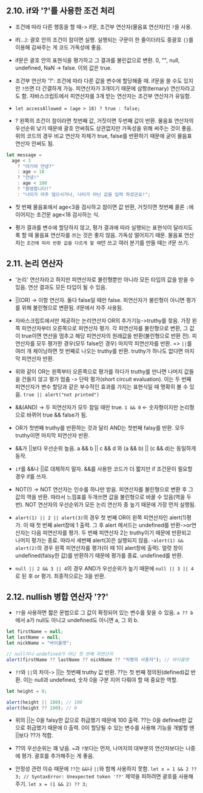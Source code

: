 ## 2.10. if와 '?'를 사용한 조건 처리

- 조건에 따라 다른 행동을 할 때-> if문, 조건부 연산자(물음표 연산자)인 `?`을 사용.
- if(...): 괄호 안의 조건이 참이면 실행. 실행되는 구문이 한 줄이더라도 중괄호 `{}`를 이용해 감싸주는 게 코드 가독성에 좋음.
- if문은 괄호 안의 표현식을 평가하고 그 결과를 불린값으로 변환. 0, "", null, undefined, NaN -> false. 이외 값은 true.

- 조건부 연산자 '?': 조건에 따라 다른 값을 변수에 할당해줄 때. if문을 쓸 수도 있지만 `?`쓰면 더 간결하게 가능. 피연산자가 3개이기 때문에 삼항(ternary) 연산자라고도 함. 자바스크립트에서 피연산자를 3개 받는 연산자는 조건부 연산자가 유일함.
- `let accessAllowed = (age > 18) ? true : false;`
- ? 왼쪽의 조건이 참이라면 첫번째 값, 거짓이면 두번째 값이 반환. 물음표 연산자의 우선순위 낮기 때문에 괄호 안써줘도 상관없지만 가독성을 위해 써주는 것이 좋음. 위의 코드의 경우 비교 연산자 자체가 true, false를 반환하기 때문에 굳이 물음표 연산자 안써도 됨.

```js
let message =
  age < 3
    ? "아기야 안녕?"
    : age < 18
    ? "안녕!"
    : age < 100
    ? "환영합니다!"
    : "나이가 아주 많으시거나, 나이가 아닌 값을 입력 하셨군요!";
```

- 첫 번째 물음표에서 age<3을 검사하고 참이면 값 반환, 거짓이면 첫번째 콜론 `:`에 이어지는 조건문 age<18 검사하는 식.

- 평가 결과를 변수에 할당하지 않고, 평가 결과에 따라 실행되는 표현식이 달라지도록 할 때 물음표 연산자를 쓰는 것은 좋지 않음. 가독성 떨어지기 때문. 물음표 연산자는 `조건에 따라 반환 값을 다르게 할 때`만 쓰고 여러 분기를 만들 때는 if문 쓰기.

## 2.11. 논리 연산자

- '논리' 연산자라고 하지만 피연산자로 불린형뿐만 아니라 모든 타입의 값을 받을 수 있음. 연산 결과도 모든 타입이 될 수 있음.
- ||(OR) -> 이항 연산자. 둘다 false일 때만 false. 피연산자가 불린형이 아니면 평가를 위해 불린형으로 변환됨. if문에서 자주 사용됨.
- 자바스크립트에서만 제공하는 논리연산자 OR의 추가기능->truthy를 찾음. 가장 왼쪽 피연산자부터 오른쪽으로 피연산자 평가. 각 피연산자를 불린형으로 변환, 그 값이 true이면 연산을 멈추고 해당 피연산자의 원래값을 반환(불린형으로 반환 전). 피연산자를 모두 평가한 경우(모두 false인 경우) 마지막 피연산자를 반환. => `||`를 여러 개 체이닝하면 첫 번째로 나오는 truthy를 반환. truthy가 하나도 없다면 마지막 피연산자 반환.
- 위와 같이 OR는 왼쪽부터 오른쪽으로 평가를 하다가 truthy를 만나면 나머지 값들을 건들지 않고 평가 멈춤 -> 단락 평가(short circuit evaluation). 이는 두 번째 피연산자가 변수 할당과 같은 부수적인 효과를 가지는 표현식일 때 명확히 볼 수 있음. `true || alert("not printed")`

- &&(AND) -> 두 피연산자가 모두 참일 때만 true. `1 && 0` <- 숫자형이지만 논리형으로 바뀌어 true && false가 됨.
- OR가 첫번째 truthy를 반환하는 것과 달리 AND는 첫번째 falsy를 반환. 모두 truthy이면 마지막 피연산자 반환.
- &&가 ||보다 우선순위 높음. a && b || c && d 와 (a && b) || (c && d)는 동일하게 동작.
- `if`를 &&나 ||로 대체하지 말자. &&를 사용한 코드가 더 짧지만 if 조건문이 필요할 경우 if를 쓰자.

- NOT(!) -> NOT 연산자는 인수를 하나만 받음. 피연산자를 불린형으로 변환 후 그 값의 역을 반환. 따라서 느낌표를 두개쓰면 값을 불린형으로 바꿀 수 있음(역을 두번). NOT 연산자의 우선순위가 모든 논리 연산자 중 높기 때문에 가장 먼저 실행됨.

- `alert(1) || 2 || alert(3)`의 경우 첫 번째 OR이 왼쪽 피연산자인 alert(1)평가. 이 때 첫 번째 alert창에 1 출력. 그 후 alert 메서드는 undefined를 반환->or연산자는 다음 피연산자를 평가. 두 번째 피연산자 2는 truthy이기 때문에 반환되고 나머지 평가는 종료. 따라서 세번째 alert(3)은 실행되지 않음. -`alert(1) && alert(2)`의 경우 왼쪽 피연산자를 평가(이 때 1이 alert창에 출력). 얼럿 창이 undefined(falsy한 값)를 반환하기 때문에 평가를 종료. undefined를 반환.
- `null || 2 && 3 || 4`의 경우 AND가 우선순위가 높기 때문에 `null || 3 || 4`로 된 후 or 평가. 최종적으로는 3을 반환.

## 2.12. nullish 병합 연산자 '??'

- `??`을 사용하면 짧은 문법으로 그 값이 확정되어 있는 변수를 찾을 수 있음. `a ?? b`에서 a가 null도 아니고 undefined도 아니면 a, 그 외 b.

```js
let firstName = null;
let lastName = null;
let nickName = "바이올렛";

// null이나 undefined가 아닌 첫 번째 피연산자
alert(firstName ?? lastName ?? nickName ?? "익명의 사용자"); // 바이올렛
```

- `??`와 `||`의 차이-> ||는 첫번째 truthy 값 반환. ??는 첫 번째 정의된(defined)값 반환. 이는 null과 undefined, 숫자 0을 구분 지어 다뤄야 할 때 중요한 역할.

```js
let height = 0;

alert(height || 100); // 100
alert(height ?? 100); // 0
```

- 위의 ||는 0을 falsy한 값으로 취급했기 때문에 100 출력. ??는 0을 defined한 값으로 취급했기 때문에 0 출력. 0이 할당될 수 있는 변수를 사용해 기능을 개발할 땐 ||보다 ??가 적합.

- ??의 우선순위는 꽤 낮음. `=`과 `?`보다는 먼저, 나머지의 대부분의 연산자보다는 나중에 평가. 괄호를 추가해주는 게 좋음.

- 안정성 관련 이슈 때문에 `??`는 `&&`나 `||`와 함께 사용하지 못함. `let x = 1 && 2 ?? 3; // SyntaxError: Unexpected token '??'` 제약을 피하려면 괄호를 사용해주기. `let x = (1 && 2) ?? 3;`
